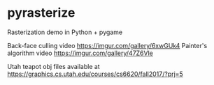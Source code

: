 # pyrasterize

Rasterization demo in Python + pygame

Back-face culling video https://imgur.com/gallery/6xwGUk4
Painter's algorithm video https://imgur.com/gallery/47Z6Vle

Utah teapot obj files available at https://graphics.cs.utah.edu/courses/cs6620/fall2017/?prj=5
